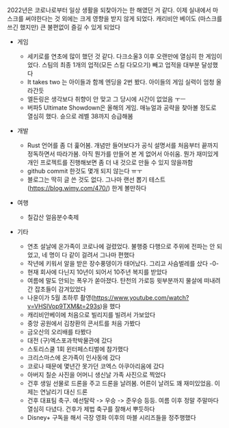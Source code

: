 2022년은 코로나로부터 일상 생활을 되찾아가는 한 해였던 거 같다. 이제 실내에서 마스크를 써야한다는 것 외에는 크게 영향을 받지 않게 되었다. 캐리비안 베이도 (마스크를 쓰긴 했지만) 큰 불편없이 즐길 수 있게 되었다

* 게임
  * 세키로를 연초에 많이 했던 것 같다. 다크소울3 이후 오랜만에 열심히 한 게임이었다. 스팀의 최종 1개의 업적(모든 스킬 다모으기) 빼고 업적을 대부분 달성했다
  * It takes two 는 아이들과 함께 엔딩을 2번 봤다. 아이들의 게임 실력이 엄청 올라간듯
  * 엘든링은 생각보다 취향이 안 맞고 그 당시에 시간이 없었음 ㅜㅡ
  * 버파5 Ultimate Showdown은 올해의 게임. 매뉴얼과 공략을 찾아볼 정도로 열심히 했다. 슌으로 레벨 38까지 승급해봄

* 개발
  * Rust 언어를 좀 더 훑어봄. 개념만 들어보다가 공식 설명서를 처음부터 끝까지 정독하면서 따라가봄. 아직 뭔가를 만들어 본 게 없어서 아쉬움. 뭔가 재미있게 개인 프로젝트를 진행해보면 좀 더 내 것으로 만들 수 있지 않을까함
  * github commit 한것도 몇개 되지 않는다 ㅠㅜ
  * 블로그는 딱히 글 쓴 것도 없다. 그나마 랜선 뽑기 테스트(https://blog.wimy.com/470/) 한게 볼만하다

* 여행
  * 칠갑산 얼음분수축제
  
* 기타
  * 연초 설날에 온가족이 코로나에 걸렸었다. 불행중 다행으로 주위에 전파는 안 되었고, 네 명이 다 같이 걸려서 그나마 편했다
  * 작년에 키워서 알을 받은 장수풍뎅이가 태어났다. 그리고 사슴벌레를 샀다 -0-
  * 현재 회사에 다닌지 10년이 되어서 10주년 복지를 받았다
  * 여름에 말도 안되는 폭우가 쏟아졌다. 탄천의 가로등 윗부분까지 물살에 떠내려간 잡초들이 감겨있었다
  * 나윤이가 5월 초하루 촬영(https://www.youtube.com/watch?v=VHSlVop9TXM&t=293s)을 했다
  * 캐리비안베이에 처음으로 빌리지를 빌려서 가보았다
  * 중앙 공원에서 김창환의 콘서트를 처음 가봤다
  * 금오산의 오리배를 타봤다
  * 대전 (구)엑스포과학박물관에 갔다
  * 스토리스쿨 1회 윈터페스티벌에 참가했다
  * 크리스마스에 온가족이 인사동에 갔다
  * 코로나 때문에 몇년간 못가던 코엑스 아쿠아리움에 갔다
  * 아버지 칠순 사진을 어머니 생신날 가족 사진으로 찍었다
  * 건후 생일 선물로 드론을 주고 드론을 날려봄. 어른이 날려도 꽤 재미있었음. 이제는 연날리기 대신 드론
  * 건후 대표팀 축구. 예선탈락 -> 우승 -> 준우승 등등. 여름 이후 정말 주말마다 열심히 다녔다. 건후가 제법 축구를 잘해서 뿌듯하다
  * Disney+ 구독을 해서 극장 영화 이후의 마블 시리즈들을 정주행했다

